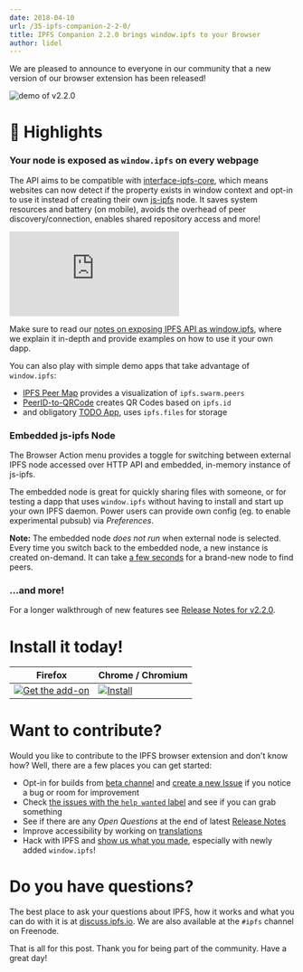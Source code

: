 ```yaml
---
date: 2018-04-10
url: /35-ipfs-companion-2-2-0/
title: IPFS Companion 2.2.0 brings window.ipfs to your Browser
author: lidel
---
```


We are pleased to announce to everyone in our community that a new version of our
browser extension has been released!

![demo of v2.2.0](https://ipfs.io/ipfs/QmdJTmCxwcpoGbEVfT6b9j4RZJWNcF2GQG1Ajf9XB6XtVP)

# 🔦 Highlights

### Your node is exposed as `window.ipfs` on every webpage

The API aims to be compatible with [interface-ipfs-core](https://github.com/ipfs/interface-ipfs-core/),
which means websites can now detect if the property exists in window context
and opt-in to use it instead of creating their own [js-ipfs](https://github.com/ipfs/js-ipfs) node.
It saves system resources and battery (on mobile), avoids the overhead of peer
discovery/connection, enables shared repository access and more!

<p class="yt-container">
<iframe src="https://www.youtube-nocookie.com/embed/t1ldUp_mjDk?rel=0" frameborder="0" allow="autoplay; encrypted-media" allowfullscreen></iframe>
</p>

Make sure to read our [notes on exposing IPFS API as window.ipfs](https://github.com/ipfs-shipyard/ipfs-companion/blob/master/docs/window.ipfs.md),
where we explain it in-depth and provide examples on how to use it your own dapp.

You can also play with simple demo apps that take advantage of `window.ipfs`:

- [IPFS Peer Map](https://github.com/tableflip/ipfs-peer-map-example) provides a visualization of `ipfs.swarm.peers`
- [PeerID-to-QRCode](https://github.com/hacdias/ipfs-id-qr-codes) creates QR Codes based on `ipfs.id`
- and obligatory [TODO App](https://github.com/hacdias/ipfs-todo), uses `ipfs.files` for storage

### Embedded js-ipfs Node

The Browser Action menu provides a toggle for switching  between external IPFS
node accessed over HTTP API and embedded, in-memory instance of js-ipfs.

The embedded node is great for quickly sharing files with someone, or for
testing a dapp that uses `window.ipfs` without having to install and start up
your own IPFS daemon.
Power users can provide own config (eg. to enable experimental pubsub) via _Preferences_.

**Note:** The embedded node _does not run_ when external node is selected.
Every time you switch back to the embedded node, a new instance is created
on-demand. It can take [a few seconds](https://user-images.githubusercontent.com/157609/38493690-4a77bd9e-3bf3-11e8-85da-ba06fd94cdbf.gif)
for a brand-new node to find peers.

### …and more!

For a longer walkthrough of new features see [Release Notes for v2.2.0](https://github.com/ipfs-shipyard/ipfs-companion/releases/tag/v2.2.0).

# Install it today!


| Firefox                                                                                                                                    | Chrome / Chromium                                                                                                                                                            |
|--------------------------------------------------------------------------------------------------------------------------------------------|------------------------------------------------------------------------------------------------------------------------------------------------------------------------------|
| [![Get the add-on](https://ipfs.io/ipfs/QmSX44XockQifmxE8Wdevkaa6vaqTXtGdH9t9aHWXZkuJq)](https://addons.mozilla.org/addon/ipfs-companion/) | [![Install](https://ipfs.io/ipfs/QmPinSJKFYCMuTDh484dLk5Av4HpZRzBRR1KPv7TM7CBVF)](https://chrome.google.com/webstore/detail/ipfs-companion/nibjojkomfdiaoajekhjakgkdhaomnch) |


# Want to contribute?

Would you like to contribute to the IPFS browser extension and don't know how? Well, there are a few places you can get started:

- Opt-in for builds from [beta channel](https://github.com/ipfs-shipyard/ipfs-companion#beta-channel) and [create a new Issue](https://github.com/ipfs/ipfs-companion/issues/new) if you notice a bug or room for improvement
- Check [the issues with the `help wanted` label](https://github.com/ipfs-shipyard/ipfs-companion/issues?q=is%3Aissue+is%3Aopen+label%3A%22help+wanted%22) and see if you can grab something
- See if there are any _Open Questions_ at the end of latest [Release Notes](https://github.com/ipfs-shipyard/ipfs-companion/releases/latest)
- Improve accessibility by working on [translations](https://github.com/ipfs-shipyard/ipfs-companion/blob/master/docs/localization-notes.md)
- Hack with IPFS and [show us what you made](https://github.com/ipfs/awesome-ipfs), especially with newly added `window.ipfs`!

# Do you have questions?

The best place to ask your questions about IPFS, how it works and what you can
do with it is at [discuss.ipfs.io](http://discuss.ipfs.io). We are also
available at the `#ipfs` channel on Freenode.

That is all for this post. Thank you for being part of the community. Have a great day!
